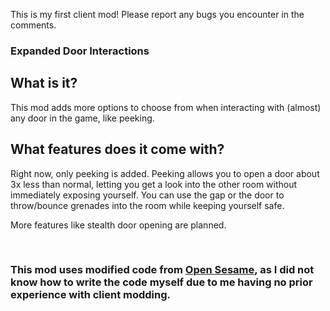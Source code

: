 <p>This is my first client mod! Please report any bugs you encounter in the comments.</p>
<h3>
	Expanded Door Interactions
</h3>
<h2>
	What is it?
</h2>
<p>This mod adds more options to choose from when interacting with (almost) any door in the game, like peeking.</p>
<h2>
	What features does it come with?
</h2>
<p>Right now, only peeking is added. Peeking allows you to open a door about 3x less than normal, letting you get a look into the other room without immediately exposing yourself. You can use the gap or the door to throw/bounce grenades into the room while keeping yourself safe.</p>
<p>More features like stealth door opening are planned.</p>
<p><br></p>
<h3>
	This mod uses modified code from <a href="https://hub.sp-tarkov.com/files/file/1660-open-sesame/#overview">Open Sesame</a>, as I did not know how to write the code myself due to me having no prior experience with client modding.
</h3>
